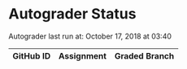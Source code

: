 # Autograder Status
Autograder last run at: October 17, 2018 at 03:40

| GitHub ID | Assignment | Graded Branch |
|-----------|------------|---------------|
